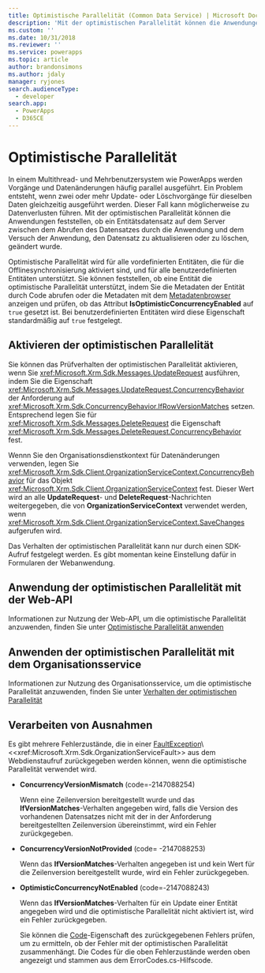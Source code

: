```yaml
---
title: Optimistische Parallelität (Common Data Service) | Microsoft Docs
description: 'Mit der optimistischen Parallelität können die Anwendungen feststellen, ob ein Entitätsdatensatz auf dem Server zwischen dem Abrufen des Datensatzes durch die Anwendung und dem Versuch der Anwendung, den Datensatz zu aktualisieren oder zu löschen, geändert wurde.'
ms.custom: ''
ms.date: 10/31/2018
ms.reviewer: ''
ms.service: powerapps
ms.topic: article
author: brandonsimons
ms.author: jdaly
manager: ryjones
search.audienceType:
  - developer
search.app:
  - PowerApps
  - D365CE
---
```

# <a name="optimistic-concurrency"></a>Optimistische Parallelität

In einem Multithread- und Mehrbenutzersystem wie PowerApps werden Vorgänge und Datenänderungen häufig parallel ausgeführt. Ein Problem entsteht, wenn zwei oder mehr Update- oder Löschvorgänge für dieselben Daten gleichzeitig ausgeführt werden. Dieser Fall kann möglicherweise zu Datenverlusten führen. Mit der optimistischen Parallelität können die Anwendungen feststellen, ob ein Entitätsdatensatz auf dem Server zwischen dem Abrufen des Datensatzes durch die Anwendung und dem Versuch der Anwendung, den Datensatz zu aktualisieren oder zu löschen, geändert wurde.  
  
 Optimistische Parallelität wird für alle vordefinierten Entitäten, die für die Offlinesynchronisierung aktiviert sind, und für alle benutzerdefinierten Entitäten unterstützt. Sie können feststellen, ob eine Entität die optimistische Parallelität unterstützt, indem Sie die Metadaten der Entität durch Code abrufen oder die Metadaten mit dem [Metadatenbrowser](browse-your-metadata.md) anzeigen und prüfen, ob das Attribut **IsOptimisticConcurrencyEnabled** auf `true` gesetzt ist. Bei benutzerdefinierten Entitäten wird diese Eigenschaft standardmäßig auf `true` festgelegt.  
  
<a name="bkmk_enable"></a>   
## <a name="enable-optimistic-concurrency"></a>Aktivieren der optimistischen Parallelität  
 Sie können das Prüfverhalten der optimistischen Parallelität aktivieren, wenn Sie  <xref:Microsoft.Xrm.Sdk.Messages.UpdateRequest> ausführen, indem Sie die Eigenschaft <xref:Microsoft.Xrm.Sdk.Messages.UpdateRequest.ConcurrencyBehavior> der Anforderung auf <xref:Microsoft.Xrm.Sdk.ConcurrencyBehavior.IfRowVersionMatches> setzen. Entsprechend legen Sie für <xref:Microsoft.Xrm.Sdk.Messages.DeleteRequest> die Eigenschaft <xref:Microsoft.Xrm.Sdk.Messages.DeleteRequest.ConcurrencyBehavior> fest.  
  
 Wennn Sie den Organisationsdienstkontext für Datenänderungen verwenden, legen Sie <xref:Microsoft.Xrm.Sdk.Client.OrganizationServiceContext.ConcurrencyBehavior> für das Objekt <xref:Microsoft.Xrm.Sdk.Client.OrganizationServiceContext> fest. Dieser Wert wird an alle **UpdateRequest**- und **DeleteRequest**-Nachrichten weitergegeben, die von **OrganizationServiceContext** verwendet werden, wenn <xref:Microsoft.Xrm.Sdk.Client.OrganizationServiceContext.SaveChanges> aufgerufen wird.  
  
 Das Verhalten der optimistischen Parallelität kann nur durch einen SDK-Aufruf festgelegt werden. Es gibt momentan keine Einstellung dafür in Formularen der Webanwendung.  
  
## <a name="apply-optimistic-concurrency-using-web-api"></a>Anwendung der optimistischen Parallelität mit der Web-API

Informationen zur Nutzung der Web-API, um die optimistische Parallelität anzuwenden, finden Sie unter [Optimistische Parallelität anwenden](webapi/perform-conditional-operations-using-web-api.md##apply-optimistic-concurrency)


## <a name="apply-optimistic-concurrency-using-organization-service"></a>Anwenden der optimistischen Parallelität mit dem Organisationsservice

Informationen zur Nutzung des Organisationsservice, um die optimistische Parallelität anzuwenden, finden Sie unter [Verhalten der optimistischen Parallelität](org-service/entity-operations-update-delete.md##optimistic-concurrency-behavior)
  
<a name="bkmk_handle"></a>   
## <a name="handle-exceptions"></a>Verarbeiten von Ausnahmen  
 Es gibt mehrere Fehlerzustände, die in einer [FaultException](https://msdn.microsoft.com/library/ms576199\(v=vs.110\).aspx)\<<xref:Microsoft.Xrm.Sdk.OrganizationServiceFault>> aus dem Webdienstaufruf zurückgegeben werden können, wenn die optimistische Parallelität verwendet wird.  
  
- **ConcurrencyVersionMismatch** (code=-2147088254)  
  
     Wenn eine Zeilenversion bereitgestellt wurde und das **IfVersionMatches**-Verhalten angegeben wird, falls die Version des vorhandenen Datensatzes nicht mit der in der Anforderung bereitgestellten Zeilenversion übereinstimmt, wird ein Fehler zurückgegeben.  
  
- **ConcurrencyVersionNotProvided** (code= -2147088253)  
  
     Wenn das **IfVersionMatches**-Verhalten angegeben ist und kein Wert für die Zeilenversion bereitgestellt wurde, wird ein Fehler zurückgegeben.  
  
- **OptimisticConcurrencyNotEnabled** (code=-2147088243)  
  
     Wenn das **IfVersionMatches**-Verhalten für ein Update einer Entität angegeben wird und die optimistische Parallelität nicht aktiviert ist, wird ein Fehler zurückgegeben.  
  
  Sie können die [Code](https://msdn.microsoft.com/library/system.servicemodel.faultexception.code\(v=vs.110\).aspx)-Eigenschaft des zurückgegebenen Fehlers prüfen, um zu ermitteln, ob der Fehler mit der optimistischen Parallelität zusammenhängt. Die Codes für die oben Fehlerzustände werden oben angezeigt und stammen aus dem ErrorCodes.cs-Hilfscode.  
  
